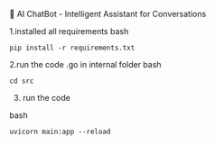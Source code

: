 🤖 AI ChatBot - Intelligent Assistant for Conversations

1.installed all requirements 
bash 
```
pip install -r requirements.txt
```
2.run the code
.go in internal folder
bash
```
cd src
```
3. run the code 

bash 
```
uvicorn main:app --reload
```